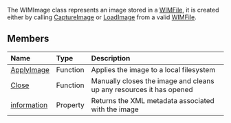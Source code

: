 The WIMImage class represents an image stored in a [WIMFile](WIMFile.md), it is created either by calling [CaptureImage](WIMCaptureImage.md) or [LoadImage](WIMLoadImage.md) from a valid [WIMFile](WIMFile.md).

## Members ##
| **Name** | **Type** | **Description** |
|:---------|:---------|:----------------|
| [ApplyImage](WIMApplyImage.md) | Function | Applies the image to a local filesystem |
| [Close](WIMClose.md) | Function | Manually closes the image and cleans up any resources it has opened |
| [information](WIMInformation.md) | Property | Returns the XML metadata associated with the image |
